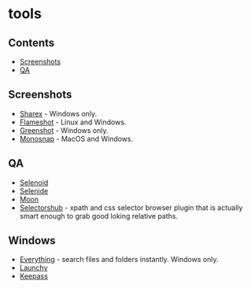 # tools

## Contents
 * [Screenshots](#Screenshots)
 * [QA](#QA)

## Screenshots
 * [Sharex](https://getsharex.com/) - Windows only.
 * [Flameshot](https://github.com/flameshot-org/flameshot) - Linux and Windows.
 * [Greenshot](https://getgreenshot.org/) - Windows only.
 * [Monosnap](https://monosnap.com/download/mac) - MacOS and Windows.

## QA
 * [Selenoid](https://aerokube.com/selenoid/latest/)
 * [Selenide](https://selenide.org/)
 * [Moon](https://aerokube.com/moon/latest/)
 * [Selectorshub](https://selectorshub.com/) - xpath and css selector browser plugin that is actually smart enough to grab good loking relative paths.

## Windows
 * [Everything](https://www.voidtools.com/) - search files and folders instantly. Windows only.
 * [Launchy](https://www.launchy.net/)
 * [Keepass](https://keepass.info/download.html)

